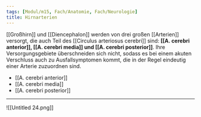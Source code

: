 ```yaml
---
tags: [Modul/m15, Fach/Anatomie, Fach/Neurologie]
title: Hirnarterien
---
```

[[Großhirn]] und [[Diencephalon]] werden von drei großen [[Arterien]] versorgt, die auch Teil des [[Circulus arteriosus cerebri]] sind: **[[A. cerebri anterior]], [[A. cerebri media]] und [[A. cerebri posterior]]**. Ihre Versorgungsgebiete überschneiden sich nicht, sodass es bei einem akuten Verschluss auch zu Ausfallsymptomen kommt, die in der Regel eindeutig einer Arterie zuzuordnen sind.
- [[A. cerebri anterior]]
- [[A. cerebri media]]
- [[A. cerebri posterior]]
---
![[Untitled 24.png]]